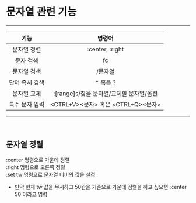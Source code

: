 # 문자열 관련 기능
---
|기능|명령어|
|:-----:|:---:|
|문자열 정렬|:center, :right|
|문자 검색|fc|
|문자열 검색|/문자열|
|단어 즉시 검색|* 혹은 ?|
|문자열 교체|:[range]s/찾을 문자열/교체할 문자열/옵션|
|특수 문자 입력|<CTRL+V><문자> 혹은 <CTRL+Q><문자>|
---

</br>

## 문자열 정렬
:center 명령으로 가운데 정렬</br>
:right 명령으로 오른쪽 정렬</br>
:set tw 명령으로 문자열 너비의 값을 설정</br>
  - 만약 현재 tw 값을 무시하고 50칸을 기준으로 가운데 정렬을 하고 싶으면 :center 50 이라고 명령
